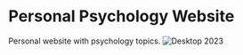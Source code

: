 # Personal Psychology Website
 Personal website with psychology topics.
                        ![Desktop 2023](https://user-images.githubusercontent.com/115550099/216059461-d7cd7add-5884-42e0-a8b3-c8745fe1ef6f.gif)
